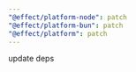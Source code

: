 ```yaml
---
"@effect/platform-node": patch
"@effect/platform-bun": patch
"@effect/platform": patch
---
```


update deps
